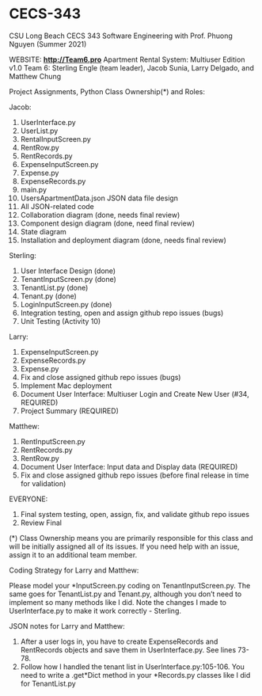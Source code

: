 # CECS-343
CSU Long Beach CECS 343 Software Engineering with Prof. Phuong Nguyen (Summer 2021)

WEBSITE: **http://Team6.pro**
Apartment Rental System: Multiuser Edition v1.0
Team 6: Sterling Engle (team leader), Jacob Sunia, Larry Delgado, and Matthew Chung

Project Assignments, Python Class Ownership(*) and Roles:

Jacob:
1. UserInterface.py
2. UserList.py
3. RentalInputScreen.py
4. RentRow.py
5. RentRecords.py
6. ExpenseInputScreen.py
7. Expense.py
8. ExpenseRecords.py
9. main.py
10. UsersApartmentData.json JSON data file design
11. All JSON-related code
12. Collaboration diagram (done, needs final review)
13. Component design diagram (done, need final review)
14. State diagram
15. Installation and deployment diagram (done, needs final review)

Sterling:
1. User Interface Design (done)
2. TenantInputScreen.py (done)
3. TenantList.py (done)
4. Tenant.py (done)
5. LoginInputScreen.py (done)
6. Integration testing, open and assign github repo issues (bugs)
7. Unit Testing (Activity 10)

Larry:
1. ExpenseInputScreen.py
2. ExpenseRecords.py
3. Expense.py
4. Fix and close assigned github repo issues (bugs)
5. Implement Mac deployment
6. Document User Interface: Multiuser Login and Create New User (#34, REQUIRED)
7. Project Summary (REQUIRED)

Matthew:
1. RentInputScreen.py
2. RentRecords.py
3. RentRow.py
4. Document User Interface: Input data and Display data (REQUIRED)
5. Fix and close assigned github repo issues (before final release in time for validation)

EVERYONE:
1. Final system testing, open, assign, fix, and validate github repo issues
2. Review Final 

(*) Class Ownership means you are primarily responsible for this class and will be initially assigned all of its issues. If you need help with an issue, assign it to an additional team member.

Coding Strategy for Larry and Matthew:

Please model your *InputScreen.py coding on TenantInputScreen.py. The same goes for TenantList.py and Tenant.py, although you don’t need to implement so many methods like I did. Note the changes I made to UserInterface.py to make it work correctly - Sterling.

JSON notes for Larry and Matthew:

1. After a user logs in, you have to create ExpenseRecords and RentRecords objects and save them in UserInterface.py. See lines 73-78.
2. Follow how I handled the tenant list in UserInterface.py:105-106. You need to write a .get*Dict method in your *Records.py classes like I did for TenantList.py
